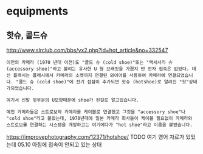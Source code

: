 # equipments

## 핫슈, 콜드슈

http://www.slrclub.com/bbs/vx2.php?id=hot_article&no=332547
```
이전의 카메라 (1970 년대 이전)도 "콜드 슈 (cold shoe)"또는 "액세서리 슈 (accessory shoe)"라고 불리는 유사한 U 형 브래킷을 가졌지 만 전자 접촉은 없었다. 대신 플래시는 플래시에서 카메라의 소켓까지 연결된 와이어를 사용하여 카메라에 연결되었습니다. "콜드 슈 (cold shoe)"에 전기 접점이 추가되면 핫슈 (hotshoe)로 알려진 "핫"상태가되었습니다.

여기서 신발 뒷부분의 U모양때문에 shoe가 된걸로 알고있습니다.
```

```
예전 카메라들은 스트로보와 카메라를 케이블로 연결했고 그것을 "accessory shoe"나 "cold shoe"라고 불렀는데, 1970년대에 일본 카메라 회사들이 케이블 필요없이 카메라와 스트로보를 연결하는 시스템을 개발하고는 여기에다가 "hot shoe"라고 이름을 붙였습니다.
```

https://improvephotography.com/12371/hotshoe/
TODO 여기 영어 자료가 있었는데 05.10 아침에 접속이 안되고 있는 상태